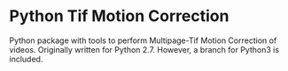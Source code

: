 # Python Tif Motion Correction
Python package with tools to perform Multipage-Tif Motion Correction of videos.
Originally written for Python 2.7.  However, a branch for Python3 is included.
